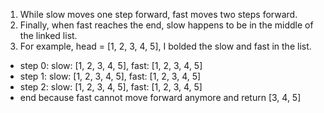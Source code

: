 1. While slow moves one step forward, fast moves two steps forward.
2. Finally, when fast reaches the end, slow happens to be in the middle of the linked list.
3. For example, head = [1, 2, 3, 4, 5], I bolded the slow and fast in the list.
* step 0: slow: [1, 2, 3, 4, 5], fast: [1, 2, 3, 4, 5]
* step 1: slow: [1, 2, 3, 4, 5], fast: [1, 2, 3, 4, 5]
* step 2: slow: [1, 2, 3, 4, 5], fast: [1, 2, 3, 4, 5]
* end because fast cannot move forward anymore and return [3, 4, 5]